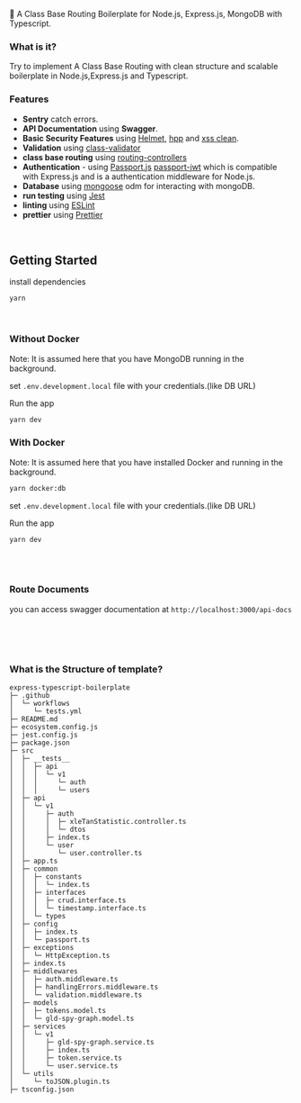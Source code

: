 🎫 A Class Base Routing Boilerplate for Node.js, Express.js, MongoDB with Typescript.

### What is it?
Try to implement A  Class Base Routing with clean structure and scalable boilerplate in Node.js,Express.js and Typescript.

### Features

- **Sentry** catch errors.
- **API Documentation** using **Swagger**.
- **Basic Security Features** using [Helmet](https://github.com/helmetjs/helmet), [hpp](https://github.com/analog-nico/hpp) and [xss clean](https://github.com/jsonmaur/xss-clean).
- **Validation** using [class-validator](https://github.com/typestack/class-validator)
- **class base routing** using [routing-controllers](https://github.com/typestack/routing-controllers)
- **Authentication** - using [Passport.js](https://github.com/jaredhanson/passport) [passport-jwt](https://github.com/mikenicholson/passport-jwt) which is compatible with Express.js and is a authentication middleware for Node.js.
- **Database** using [mongoose](https://mongoosejs.com/) odm for interacting with mongoDB.
- **run testing** using [Jest](https://jestjs.io/)
- **linting** using [ESLint](https://eslint.org/)
- **prettier** using [Prettier](https://prettier.io/)
 

<br />

## Getting Started

 install dependencies

```bash
yarn
```
<br>

### Without Docker
Note: It is assumed here that you have MongoDB running in the background.

set `.env.development.local` file with your credentials.(like DB URL)

Run the app
```bash
yarn dev
```


### With Docker
Note: It is assumed here that you have installed Docker and running in the background.
```bash
yarn docker:db
```
set `.env.development.local` file with your credentials.(like DB URL)

Run the app
```bash
yarn dev
```



<br />
<br />

### Route Documents

you can access swagger documentation at `http://localhost:3000/api-docs`

<br>
<br>
<br>

### What is the Structure of template?
```
express-typescript-boilerplate
├─ .github
│  └─ workflows
│     └─ tests.yml
├─ README.md
├─ ecosystem.config.js
├─ jest.config.js
├─ package.json
├─ src
│  ├─ __tests__
│  │  ├─ api
│  │  │  └─ v1
│  │  │     └─ auth
│  │  │     └─ users
│  ├─ api
│  │  └─ v1
│  │     ├─ auth
│  │     │  ├─ xleTanStatistic.controller.ts
│  │     │  └─ dtos
│  │     ├─ index.ts
│  │     └─ user
│  │        └─ user.controller.ts
│  ├─ app.ts
│  ├─ common
│  │  ├─ constants
│  │  │  └─ index.ts
│  │  ├─ interfaces
│  │  │  ├─ crud.interface.ts
│  │  │  └─ timestamp.interface.ts
│  │  └─ types
│  ├─ config
│  │  ├─ index.ts
│  │  └─ passport.ts
│  ├─ exceptions
│  │  └─ HttpException.ts
│  ├─ index.ts
│  ├─ middlewares
│  │  ├─ auth.middleware.ts
│  │  ├─ handlingErrors.middleware.ts
│  │  └─ validation.middleware.ts
│  ├─ models
│  │  ├─ tokens.model.ts
│  │  └─ gld-spy-graph.model.ts
│  ├─ services
│  │  └─ v1
│  │     ├─ gld-spy-graph.service.ts
│  │     ├─ index.ts
│  │     ├─ token.service.ts
│  │     └─ user.service.ts
│  └─ utils
│     └─ toJSON.plugin.ts
├─ tsconfig.json

```